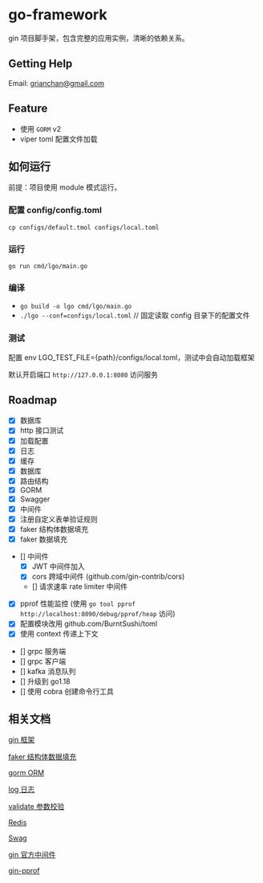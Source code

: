 # go-framework

gin 项目脚手架，包含完整的应用实例，清晰的依赖关系。

## Getting Help

Email: grianchan@gmail.com

## Feature

- 使用 `GORM` v2
- viper toml 配置文件加载

## 如何运行

前提：项目使用 module 模式运行。

### 配置 config/config.toml

```shell script
cp configs/default.tmol configs/local.toml
```

### 运行

```shell script
go run cmd/lgo/main.go
```

### 编译

- `go build -o lgo cmd/lgo/main.go`
- `./lgo --conf=configs/local.toml` // 固定读取 config 目录下的配置文件

### 测试

配置 env LGO_TEST_FILE={path}/configs/local.toml，测试中会自动加载框架

默认开启端口 `http://127.0.0.1:8080` 访问服务

## Roadmap

- [x] 数据库
- [x] http 接口测试
- [x] 加载配置
- [x] 日志
- [x] 缓存
- [x] 数据库
- [x] 路由结构
- [x] GORM
- [x] Swagger
- [x] 中间件
- [x] 注册自定义表单验证规则
- [x] faker 结构体数据填充
- [x] faker 数据填充
- [] 中间件
    - [x] JWT 中间件加入
    - [x] cors 跨域中间件 (github.com/gin-contrib/cors)
    - [] 请求速率 rate limiter 中间件
- [x] pprof 性能监控 (使用 `go tool pprof http://localhost:8090/debug/pprof/heap` 访问)
- [x] 配置模块改用 github.com/BurntSushi/toml
- [x] 使用 context 传递上下文
- [] grpc 服务端
- [] grpc 客户端
- [] kafka 消息队列
- [] 升级到 go1.18
- [] 使用 cobra 创建命令行工具

## 相关文档

[gin 框架](https://github.com/gin-gonic/gin)

[faker 结构体数据填充](https://github.com/bxcodec/faker)

[gorm ORM](https://gorm.io/zh_CN/docs/)

[log 日志](https://github.com/sirupsen/logrus)

[validate 参数校验](https://godoc.org/gopkg.in/go-playground/validator.v9)

[Redis](https://github.com/go-redis/redis)

[Swag](https://github.com/swaggo/swag)

[gin 官方中间件](https://github.com/gin-contrib)

[gin-pprof](https://github.com/gin-contrib/pprof)
